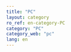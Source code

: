 ```yaml
---
title: "PC"
layout: category
ro_ref: en-category-PC
category: "PC"
category_web: "pc"
lang: en
---
```

